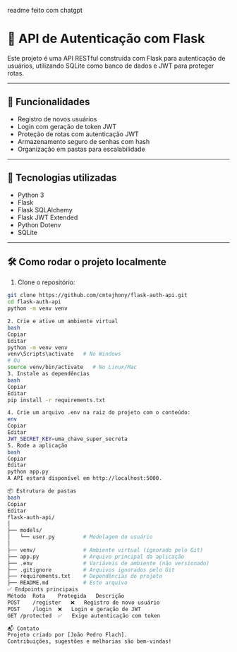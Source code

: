 readme feito com chatgpt
# 🔐 API de Autenticação com Flask

Este projeto é uma API RESTful construída com Flask para autenticação de usuários, utilizando SQLite como banco de dados e JWT para proteger rotas.

---

## 🚀 Funcionalidades

- Registro de novos usuários
- Login com geração de token JWT
- Proteção de rotas com autenticação JWT
- Armazenamento seguro de senhas com hash
- Organização em pastas para escalabilidade

---

## 🧰 Tecnologias utilizadas

- Python 3
- Flask
- Flask SQLAlchemy
- Flask JWT Extended
- Python Dotenv
- SQLite

---

## 🛠️ Como rodar o projeto localmente

1. Clone o repositório:

```bash
git clone https://github.com/cmtejhony/flask-auth-api.git
cd flask-auth-api
python -m venv venv

2. Crie e ative um ambiente virtual
bash
Copiar
Editar
python -m venv venv
venv\Scripts\activate   # No Windows
# Ou
source venv/bin/activate   # No Linux/Mac
3. Instale as dependências
bash
Copiar
Editar
pip install -r requirements.txt

4. Crie um arquivo .env na raiz do projeto com o conteúdo:
env
Copiar
Editar
JWT_SECRET_KEY=uma_chave_super_secreta
5. Rode a aplicação
bash
Copiar
Editar
python app.py
A API estará disponível em http://localhost:5000.

📦 Estrutura de pastas
bash
Copiar
Editar
flask-auth-api/
│
├── models/
│   └── user.py         # Modelagem do usuário
│
├── venv/               # Ambiente virtual (ignorado pelo Git)
├── app.py              # Arquivo principal da aplicação
├── .env                # Variáveis de ambiente (não versionado)
├── .gitignore          # Arquivos ignorados pelo Git
├── requirements.txt    # Dependências do projeto
├── README.md           # Este arquivo
✅ Endpoints principais
Método	Rota	Protegida	Descrição
POST	/register	❌	Registro de novo usuário
POST	/login	❌	Login e geração de JWT
GET	/protected	✅	Exige autenticação com token

📬 Contato
Projeto criado por [João Pedro Flach].
Contribuições, sugestões e melhorias são bem-vindas!
